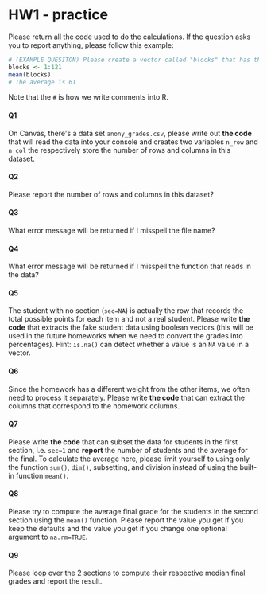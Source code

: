 # HW1 - practice

Please return all the code used to do the calculations. If the question asks you to report
anything, please follow this example:
```r
# (EXAMPLE QUESITON) Please create a vector called "blocks" that has the integer from 1 to 121 and report the average of that vector.
blocks <- 1:121
mean(blocks)
# The average is 61 
```
Note that the `#` is how we write comments into R.

#### Q1
On Canvas, there's a data set `anony_grades.csv`, please write out **the code**
that will read the data into your console and creates two variables `n_row` and `n_col`
the respectively store the number of rows and columns in this dataset.

#### Q2
Please report the number of rows and columns in this dataset?

#### Q3
What error message will be returned if I misspell the file name?

#### Q4
What error message will be returned if I misspell the function that reads in the data?

#### Q5
The student with no section (`sec=NA`) is actually the row that records the total possible
points for each item and not a real student. Please write **the code** that extracts the fake student
data using boolean vectors (this will be used in the future homeworks when we need to convert the grades
into percentages). Hint: `is.na()` can detect whether a value is an `NA` value in a vector.

#### Q6
Since the homework has a different weight from the other items, we often need to process it separately.
Please write **the code** that can extract the columns that correspond to the homework columns.

#### Q7
Please write **the code** that can subset the data for students in the first section, i.e.
`sec=1` and **report** the number of students and the average for the final.
To calculate the average here, please limit yourself to using only the function `sum()`, `dim()`, subsetting,
and division instead of using the built-in function `mean()`.

#### Q8
Please try to compute the average final grade for the students in the second section using
the `mean()` function. Please report the value you get if you keep the defaults and the value
you get if you change one optional argument to `na.rm=TRUE`.

#### Q9
Please loop over the 2 sections to compute their respective median final grades and report the result.
